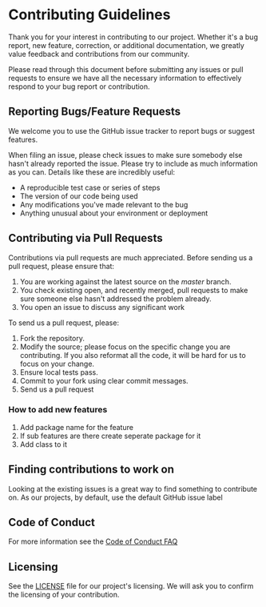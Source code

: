 # Contributing Guidelines

Thank you for your interest in contributing to our project. Whether it's a bug report, new feature, correction, or additional 
documentation, we greatly value feedback and contributions from our community.

Please read through this document before submitting any issues or pull requests to ensure we have all the necessary 
information to effectively respond to your bug report or contribution.


## Reporting Bugs/Feature Requests

We welcome you to use the GitHub issue tracker to report bugs or suggest features.

When filing an issue, please check issues to make sure somebody else hasn't already 
reported the issue. Please try to include as much information as you can. Details like these are incredibly useful:

* A reproducible test case or series of steps
* The version of our code being used
* Any modifications you've made relevant to the bug
* Anything unusual about your environment or deployment


## Contributing via Pull Requests
Contributions via pull requests are much appreciated. Before sending us a pull request, please ensure that:

1. You are working against the latest source on the *master* branch.
2. You check existing open, and recently merged, pull requests to make sure someone else hasn't addressed the problem already.
3. You open an issue to discuss any significant work

To send us a pull request, please:

1. Fork the repository.
2. Modify the source; please focus on the specific change you are contributing. If you also reformat all the code, it will be hard for us to focus on your change.
3. Ensure local tests pass.
4. Commit to your fork using clear commit messages.
5. Send us a pull request

### How to add new features

1. Add package name for the feature
2. If sub features are there create seperate package for it 
3. Add class to it

## Finding contributions to work on
Looking at the existing issues is a great way to find something to contribute on. As our projects, by default, use the default GitHub issue label

## Code of Conduct
For more information see the [Code of Conduct FAQ](https://github.com/kodeflap/Talkie-chatbot-android-app/blob/master/CODE_OF_CONDUCT.md) 

## Licensing

See the [LICENSE](https://github.com/kodeflap/Pico/Talkie-chatbot-android-app/master/LICENSE) file for our project's licensing. We will ask you to confirm the licensing of your contribution.

